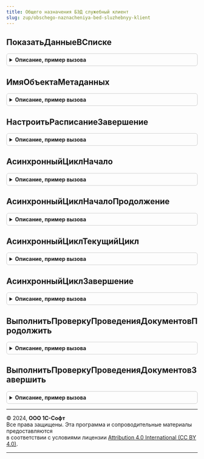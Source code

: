 ```yaml
---
title: Общего назначения БЭД служебный клиент
slug: zup/obschego-naznacheniya-bed-sluzhebnyy-klient
---
```



## ПоказатьДанныеВСписке
<details style="margin: 1em 0; padding: 0.5em; border: 1px solid #ccc; border-radius: 6px;">

<summary style="font-weight: bold; cursor: pointer;">Описание, пример вызова</summary>

```bsl

// Для использования в форме ВводСтроки
Процедура ПоказатьДанныеВСписке(Данные, ОбработчикПолученияПредставлений, Заголовок = "") Экспорт
```

Пример вызова
```bsl
ОбщегоНазначенияБЭДСлужебныйКлиент.ПоказатьДанныеВСписке(Данные, ОбработчикПолученияПредставлений, Заголовок);
```
</details>

## ИмяОбъектаМетаданных
<details style="margin: 1em 0; padding: 0.5em; border: 1px solid #ccc; border-radius: 6px;">

<summary style="font-weight: bold; cursor: pointer;">Описание, пример вызова</summary>

```bsl

Функция ИмяОбъектаМетаданных(Тип) Экспорт
```

Пример вызова
```bsl
Результат = ОбщегоНазначенияБЭДСлужебныйКлиент.ИмяОбъектаМетаданных(Тип) 
```
</details>

## НастроитьРасписаниеЗавершение
<details style="margin: 1em 0; padding: 0.5em; border: 1px solid #ccc; border-radius: 6px;">

<summary style="font-weight: bold; cursor: pointer;">Описание, пример вызова</summary>

```bsl

Процедура НастроитьРасписаниеЗавершение(РасписаниеЗадания, Контекст) Экспорт
```

Пример вызова
```bsl
ОбщегоНазначенияБЭДСлужебныйКлиент.НастроитьРасписаниеЗавершение(РасписаниеЗадания, Контекст) 
```
</details>

## АсинхронныйЦиклНачало
<details style="margin: 1em 0; padding: 0.5em; border: 1px solid #ccc; border-radius: 6px;">

<summary style="font-weight: bold; cursor: pointer;">Описание, пример вызова</summary>

```bsl

Процедура АсинхронныйЦиклНачало(Контекст, РезультатВыполненияОбработчика = Неопределено) Экспорт
```

Пример вызова
```bsl
ОбщегоНазначенияБЭДСлужебныйКлиент.АсинхронныйЦиклНачало(Контекст, РезультатВыполненияОбработчика);
```
</details>

## АсинхронныйЦиклНачалоПродолжение
<details style="margin: 1em 0; padding: 0.5em; border: 1px solid #ccc; border-radius: 6px;">

<summary style="font-weight: bold; cursor: pointer;">Описание, пример вызова</summary>

```bsl

Процедура АсинхронныйЦиклНачалоПродолжение(Результат, ВременныйКонтекст) Экспорт
```

Пример вызова
```bsl
ОбщегоНазначенияБЭДСлужебныйКлиент.АсинхронныйЦиклНачалоПродолжение(Результат, ВременныйКонтекст) 
```
</details>

## АсинхронныйЦиклТекущийЦикл
<details style="margin: 1em 0; padding: 0.5em; border: 1px solid #ccc; border-radius: 6px;">

<summary style="font-weight: bold; cursor: pointer;">Описание, пример вызова</summary>

```bsl

Функция АсинхронныйЦиклТекущийЦикл(Контекст) Экспорт
```

Пример вызова
```bsl
Результат = ОбщегоНазначенияБЭДСлужебныйКлиент.АсинхронныйЦиклТекущийЦикл(Контекст) 
```
</details>

## АсинхронныйЦиклЗавершение
<details style="margin: 1em 0; padding: 0.5em; border: 1px solid #ccc; border-radius: 6px;">

<summary style="font-weight: bold; cursor: pointer;">Описание, пример вызова</summary>

```bsl

Процедура АсинхронныйЦиклЗавершение(Контекст) Экспорт
```

Пример вызова
```bsl
ОбщегоНазначенияБЭДСлужебныйКлиент.АсинхронныйЦиклЗавершение(Контекст));
```
</details>

## ВыполнитьПроверкуПроведенияДокументовПродолжить
<details style="margin: 1em 0; padding: 0.5em; border: 1px solid #ccc; border-radius: 6px;">

<summary style="font-weight: bold; cursor: pointer;">Описание, пример вызова</summary>

```bsl

Процедура ВыполнитьПроверкуПроведенияДокументовПродолжить(Знач Результат, Знач ДополнительныеПараметры) Экспорт
```

Пример вызова
```bsl
ОбщегоНазначенияБЭДСлужебныйКлиент.ВыполнитьПроверкуПроведенияДокументовПродолжить(Результат, ДополнительныеПараметры) 
```
</details>

## ВыполнитьПроверкуПроведенияДокументовЗавершить
<details style="margin: 1em 0; padding: 0.5em; border: 1px solid #ccc; border-radius: 6px;">

<summary style="font-weight: bold; cursor: pointer;">Описание, пример вызова</summary>

```bsl

Процедура ВыполнитьПроверкуПроведенияДокументовЗавершить(Знач Результат, Знач ДополнительныеПараметры) Экспорт
```

Пример вызова
```bsl
ОбщегоНазначенияБЭДСлужебныйКлиент.ВыполнитьПроверкуПроведенияДокументовЗавершить(Результат, ДополнительныеПараметры) 
```
</details>

---

© 2024, **ООО 1С-Софт**  
Все права защищены. Эта программа и сопроводительные материалы предоставляются  
в соответствии с условиями лицензии [Attribution 4.0 International (CC BY 4.0)](https://creativecommons.org/licenses/by/4.0/legalcode).

---
